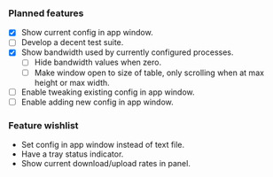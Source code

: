 ### Planned features
- [x] Show current config in app window.
- [ ] Develop a decent test suite.
- [x] Show bandwidth used by currently configured processes.
  - [ ] Hide bandwidth values when zero.
  - [ ] Make window open to size of table, only scrolling when at max height or max width.
- [ ] Enable tweaking existing config in app window.
- [ ] Enable adding new config in app window.

### Feature wishlist
- Set config in app window instead of text file.
- Have a tray status indicator.
- Show current download/upload rates in panel.
